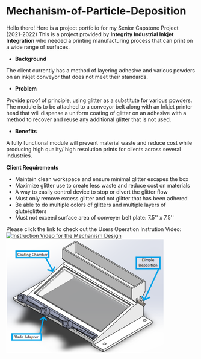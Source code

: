 # Mechanism-of-Particle-Deposition
Hello there!  Here is a project portfolio for my Senior Capstone Project (2021-2022)
This is a project provided by **Integrity Industrial Inkjet Integration** who needed a printing manufacturing process that can print on a wide range of surfaces. 

- **Background**

The client currently has a method of layering adhesive and various powders on an inkjet conveyor that does not meet their standards.

- **Problem**

Provide proof of principle, using glitter as a substitute for various powders. The module is to be attached to a conveyor belt along with an Inkjet printer head that will dispense a uniform coating of glitter on an adhesive with a method to recover and reuse any additional glitter that is not used.

- **Benefits**

A fully functional module will prevent material waste and reduce cost while producing high quality/ high resolution prints for clients across several industries.


 **Client Requirements**

- Maintain clean workspace and ensure  minimal glitter escapes the box 
- Maximize glitter use to create less waste and reduce cost on materials
- A way to easily control device to stop or divert the glitter flow
- Must only remove excess glitter and not glitter that has been adhered
- Be able to do multiple colors of glitters and multiple layers of glute/glitters
- Must not exceed surface area of conveyer belt plate: 7.5'' x 7.5''

Please click the link to check out the Users Operation Instrution Video: 
[![Instruction Video for the Mechanism Design](https://www.youtube.com/embed/nuajtc9fk5U/maxresdefault.jpg)](https://www.youtube.com/embed/nuajtc9fk5U)
![alt text](https://github.com/helenwanghh/Mechanism-of-Particle-Deposition/blob/aaef81fc2e028a74d1c1f10eff94ab7b766659b8/demo1.png)
